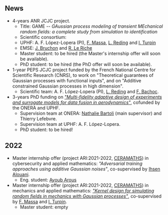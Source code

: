## News
- 4-years ANR JCJC project.
    + Title: GAME -- *GAussian process modeling of transient MEchanical random fields: a complete study from simulation to identification*
    + Scientific consortium:
	* UPHF: A. F. López-Lopera (PI), [F. Massa](https://www.uphf.fr/lamih/en/membres/massa_franck), [L. Reding](https://www.uphf.fr/ceramaths/membres/reding_lucas) and [I. Turpin](https://www.uphf.fr/ceramaths/en/membres/massa_turpin_isabelle)
	* EMSE: [J. Bruchon](https://www.emse.fr/~bruchon/index_english.html) and [R. Le Riche](https://www.emse.fr/~leriche/)
    + Master student: to be hired (the Master's internship offer will soon be available).
    + PhD student: to be hired (the PhD offer will soon be available).
- 1-year PEPS JCJC project funded by the French National Centre for Scientific Research (CNRS), to work on "Theoretical guarantees of Gaussian processes with functional inputs", and on "Additive constrained Gaussian processes in high dimension".
    + Scientific team: A. F. López-Lopera (PI), [L. Reding](https://www.uphf.fr/ceramaths/membres/reding_lucas) and [F. Bachoc](https://www.math.univ-toulouse.fr/~fbachoc/).
- 3-years PhD funding on [*"Multi-fidelity adaptive design of experiments and surrogate models for data fusion in aerodynamics"*](https://github.com/anfelopera/anfelopera.github.io/raw/master/funding/master/thesis_proposal_ONERA_WTdata.pdf), cofunded by the ONERA and UPHF.
    + Supervision team at ONERA: [Nathalie Bartoli](https://www.onera.fr/en/staff/nathalie-bartoli) (main supervisor) and Thierry Lefebvre.
    + Supervision team at UPHF: A. F. López-Lopera.
    + PhD student: to be hired!

## 2022
- Master internship offer (project ARI:2021-2022, [CERAMATHS](https://www.uphf.fr/ceramaths)) in cybersecurity and applied mathematics: *"Adversarial training approaches using additive Gaussian noises"*, co-supervised by [Ihsen Alouani](https://sites.google.com/view/ihsen-alouani).
    + Eng. student: [Ayoub Arous](https://tn.linkedin.com/in/ayoub-arous-29171a196)
- Master internship offer (project ARI:2021-2022, [CERAMATHS](https://www.uphf.fr/ceramaths)) in mechanics and applied mathematics: [*"Kernel design for simulating random fields in mechanics with Gaussian processes"*](https://github.com/anfelopera/anfelopera.github.io/raw/master/funding/master/appel_stage_ceramaths_lamih_2021.pdf), co-supervised by [F. Massa](https://www.uphf.fr/lamih/en/membres/massa_franck) and [I. Turpin](https://www.uphf.fr/ceramaths/en/membres/massa_turpin_isabelle).
    + Master student: empty